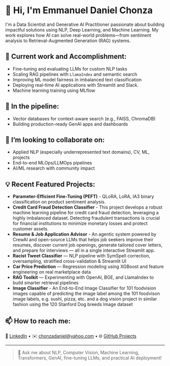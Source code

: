 # 👋 Hi, I'm Emmanuel Daniel Chonza

I'm a Data Scientist and Generative AI Practitioner passionate about building impactful solutions using NLP, Deep Learning, and Machine Learning. My work explores how AI can solve real-world problems—from sentiment analysis to Retrieval-Augmented Generation (RAG) systems.

## 🔭 Current work and Accomplishment:
- Fine-tuning and evaluating LLMs for custom NLP tasks
- Scaling RAG pipelines with `LlamaIndex` and semantic search
- Improving ML model fairness in imbalanced text classification
- Deploying real-time AI applications with Streamlit and Slack.
- Machine learning training using MLflow

## 🌱 In the pipeline:
- Vector databases for context-aware search (e.g., FAISS, ChromaDB)
- Building production-ready GenAI apps and dashboards

## 👯 I’m looking to collaborate on:
- Applied NLP (especially underrepresented text domains), CV, ML, projects
- End-to-end MLOps/LLMOps pipelines
- AI/ML research with community impact

## 💡 Recent Featured Projects:
- **Parameter-Efficient Fine-Tuning (PEFT)** - QLoRA, LoRA, IA3 binary classification on product sentiment analysis.
- **Credit Card Fraud Detection Classifier** - This project develops a robust machine learning pipeline for credit card fraud detection, leveraging a highly imbalanced dataset. Detecting fraudulent transactions is crucial for financial institutions to minimize monetary losses and protect customer assets.
- **Resume & Job Application Advisor** - An agentic system powered by CrewAI and open-source LLMs that helps job seekers improve their resumes, discover current job openings, generate tailored cover letters, and prepare for interviews — all in a single interactive Streamlit app.
- **Racist Tweet Classifier** — NLP pipeline with SymSpell correction, oversampling, stratified cross-validation & Streamlit UI  
- **Car Price Prediction** — Regression modeling using XGBoost and feature engineering on real marketplace data  
- **RAG Toolkit** — Experimenting with OpenAI, BGE, and LlamaIndex to build smarter retrieval pipelines
- **Image Classifier** - An End-to-End Image Classifier for 101 foodvision images capable of predicting the image label among the 101 foodvison image labels, e.g. sushi, pizza, etc. and a dog vision project in similar fashion using the 120 Stanford Dog breeds Image dataset

## 📫 How to reach me:
📩 [LinkedIn](https://www.linkedin.com/in/emmanuel-daniel-chonza-b2a0b620/) • ✉️ chonzadaniel@yahoo.com • 🌐 [GitHub Projects](https://github.com/chonzadaniel?tab=repositories)

---

> 💬 Ask me about NLP, Computer Vision, Machine Learning, Transformers, GenAI, fine-tuning LLMs, and practical AI deployment!




